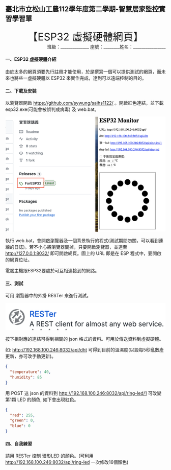 ## 臺北市立松山工農112學年度第二學期-智慧居家監控實習學習單

<center><font size=6>【ESP32 虛擬硬體網頁】</font></center>

<div style="text-align: right">班級：______________ 座號：________姓名：________________</div>

#### 一、ESP32 虛擬硬體介紹

由於太多的網頁須要先行註冊才能使用，於是撰寫一個可以提供測試的網頁，而未來也將些一虛擬硬體以 ESP32 來實作完成，達到可以遠端控制的目的。


#### 二、下載及安裝

以瀏覽器開啟 https://github.com/sywung/saihs1122/  。開啟紅色連結，並下載 esp32.exe(可能會被誤判成病毒) 及 web.bat。
<center>
<img src="assets/image-20240415135331868.png" alt="image" width="auto" height="360">
<img src="assets/image-20240415140403031.png" alt="image" width="auto" height="360">
</center>


執行 web.bat，會開啟瀏覽器及一個背景執行的程式(測試期間勿關，可以看到連線的日誌)。若不小心將瀏覽器關掉，只要開啟瀏覽器，並連至 http://127.0.0.1:8032/ 即可開啟網頁。圖上的 URL 即是在 ESP 程式中，要開啟的網頁位址。

電腦主機跟ESP32要處於可互相連接到的網路。

#### 三、測試

可用 瀏覽器中的外掛 RESTer 來進行測試。

![image-20240415141428382](assets/image-20240415141428382.png)



按下相對應的連結可得到相關的 json 格式的資料。可用於傳送資料到虛擬硬體。

如: http://192.168.100.246:8032/api/dht 可得到目前的溫濕度(以設每5秒亂數產更新，亦可改手動更新)。

```json
{
  "temperature": 40,
  "humidity": 85
}
```

用 POST 送 json 的資料到 http://192.168.100.246:8032/api/ring-led/1 可改變 第1顆 LED 的顏色, 如下會出現紅色。

```json
{
  "red": 255,
  "green": 0,
  "blue": 0
}
```




#### 四、自我練習

請用 RESTer 控制 環形LED 的顏色。(可利用 http://192.168.100.246:8032/api/ring-led 一次修改16個顏色)

